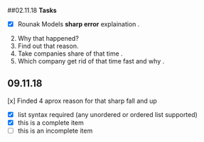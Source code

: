 ##02.11.18
 **Tasks** 
- [x] Rounak Models **sharp error** explaination .
2. Why that happened?
3. Find out that reason.
4. Take  companies share of that time .
5. Which company get rid of that time fast and why .

## 09.11.18
 [x] Finded 4 aprox reason for that sharp fall and up
- [x] list syntax required (any unordered or ordered list supported)
- [x] this is a complete item
- [ ] this is an incomplete item
